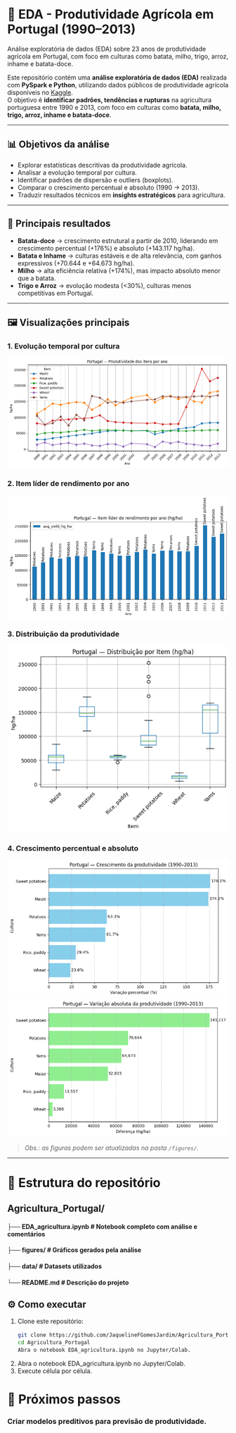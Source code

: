 # 🌱 EDA - Produtividade Agrícola em Portugal (1990–2013)

Análise exploratória de dados (EDA) sobre 23 anos de produtividade agrícola em Portugal, com foco em culturas como batata, milho, trigo, arroz, inhame e batata-doce.

Este repositório contém uma **análise exploratória de dados (EDA)** realizada com **PySpark e Python**, utilizando dados públicos de produtividade agrícola disponíveis no [Kaggle](https://www.kaggle.com/datasets/patelris/crop-yield-prediction-dataset/data).  
O objetivo é **identificar padrões, tendências e rupturas** na agricultura portuguesa entre 1990 e 2013, com foco em culturas como **batata, milho, trigo, arroz, inhame e batata-doce**.

---

## 📊 Objetivos da análise
- Explorar estatísticas descritivas da produtividade agrícola.  
- Analisar a evolução temporal por cultura.  
- Identificar padrões de dispersão e outliers (boxplots).  
- Comparar o crescimento percentual e absoluto (1990 → 2013).  
- Traduzir resultados técnicos em **insights estratégicos** para agricultura.

---

## 🔎 Principais resultados
- **Batata-doce** → crescimento estrutural a partir de 2010, liderando em crescimento percentual (+176%) e absoluto (+143.117 hg/ha).  
- **Batata e Inhame** → culturas estáveis e de alta relevância, com ganhos expressivos (+70.644 e +64.673 hg/ha).  
- **Milho** → alta eficiência relativa (+174%), mas impacto absoluto menor que a batata.  
- **Trigo e Arroz** → evolução modesta (<30%), culturas menos competitivas em Portugal.  

---
## 🖼️ Visualizações principais

### 1. Evolução temporal por cultura
![Evolução por cultura](figures/produtividade_linha.png)

### 2. Item líder de rendimento por ano
![Item líder por ano](figures/item_lider_ano.png)

### 3. Distribuição da produtividade
![Boxplot por cultura](figures/produtividade_boxplot.png)

### 4. Crescimento percentual e absoluto
![Crescimento percentual](figures/crescimento_percentual.png)  
![Crescimento absoluto](figures/crescimento_absoluto.png)  

> *Obs.: as figuras podem ser atualizadas na pasta `/figures/`.*

---

# 📂 Estrutura do repositório

## Agricultura_Portugal/

#### ├── EDA_agricultura.ipynb # Notebook completo com análise e comentários
#### ├── figures/ # Gráficos gerados pela análise
#### ├── data/ # Datasets utilizados
#### └── README.md # Descrição do projeto

## ⚙️ Como executar
1. Clone este repositório:
   ```bash
   git clone https://github.com/JaquelineFGomesJardim/Agricultura_Portugal.git
   cd Agricultura_Portugal
   Abra o notebook EDA_agricultura.ipynb no Jupyter/Colab.

2. Abra o notebook EDA_agricultura.ipynb no Jupyter/Colab.
3. Execute célula por célula.

# 📌 Próximos passos

### Criar modelos preditivos para previsão de produtividade.
